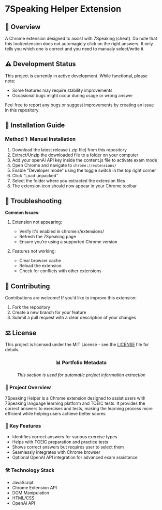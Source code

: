 # 7Speaking Helper Extension

## 📝 Overview
A Chrome extension designed to assist with 7Speaking (cheat).
Do note that this tool/extension does not automagicly click on the right answers. It only tells you which one is correct and you need to manualy select/write it.

## ⚠️ Development Status
This project is currently in active development. While functional, please note:
- Some features may require stability improvements
- Occasional bugs might occur during usage or wrong answer

Feel free to report any bugs or suggest improvements by creating an issue in this repository.

## 🚀 Installation Guide
### Method 1: Manual Installation
1. Download the latest release (.zip file) from this repository
2. Extract/Unzip the downloaded file to a folder on your computer
3. Add your openAI API key inside the content.js file to activate exam mode
4. Open Chrome and navigate to `chrome://extensions/`
5. Enable "Developer mode" using the toggle switch in the top right corner
6. Click "Load unpacked"
7. Select the folder where you extracted the extension files
8. The extension icon should now appear in your Chrome toolbar

## 🔧 Troubleshooting
**Common Issues:**
1. Extension not appearing:
   - Verify it's enabled in chrome://extensions/
   - Refresh the 7Speaking page
   - Ensure you're using a supported Chrome version

2. Features not working:
   - Clear browser cache
   - Reload the extension
   - Check for conflicts with other extensions

## 🤝 Contributing
Contributions are welcome! If you'd like to improve this extension:
1. Fork the repository
2. Create a new branch for your feature
3. Submit a pull request with a clear description of your changes

## ⚖️ License
This project is licensed under the MIT License - see the [LICENSE](LICENSE) file for details.

<!-- PORTFOLIO_METADATA_START -->
<div align="center">
  <h3>📊 Portfolio Metadata</h3>
  <p><em>This section is used for automatic project information extraction</em></p>
</div>

### 📜 Project Overview
7Speaking Helper is a Chrome extension designed to assist users with 7Speaking language learning platform and TOEIC tests. It provides the correct answers to exercises and tests, making the learning process more efficient while helping users achieve better scores.

### 🎯 Key Features
- Identifies correct answers for various exercise types
- Helps with TOEIC preparation and practice tests
- Shows correct answers but requires user to select them
- Seamlessly integrates with Chrome browser
- Optional OpenAI API integration for advanced exam assistance

### 🛠️ Technology Stack
- JavaScript
- Chrome Extension API
- DOM Manipulation
- HTML/CSS
- OpenAI API
<!-- PORTFOLIO_METADATA_END -->
